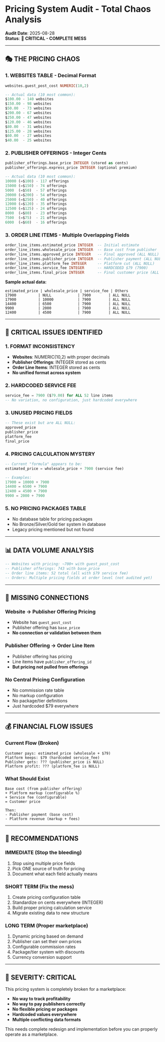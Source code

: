 # Pricing System Audit - Total Chaos Analysis

**Audit Date**: 2025-08-28  
**Status**: 🔴 **CRITICAL - COMPLETE MESS**

---

## 🎭 **THE PRICING CHAOS**

### **1. WEBSITES TABLE - Decimal Format**
```sql
websites.guest_post_cost NUMERIC(10,2)

-- Actual data (10 most common):
$100.00 - 140 websites
$150.00 - 98 websites  
$50.00  - 73 websites
$200.00 - 67 websites
$250.00 - 47 websites
$120.00 - 46 websites
$80.00  - 31 websites
$125.00 - 28 websites
$60.00  - 27 websites
$40.00  - 25 websites
```

### **2. PUBLISHER OFFERINGS - Integer Cents**
```sql
publisher_offerings.base_price INTEGER (stored as cents)
publisher_offerings.express_price INTEGER (optional premium)

-- Actual data (10 most common):
10000 (=$100) - 117 offerings
15000 (=$150) - 74 offerings
5000  (=$50)  - 57 offerings
20000 (=$200) - 54 offerings
25000 (=$250) - 40 offerings
12000 (=$120) - 35 offerings
12500 (=$125) - 24 offerings
8000  (=$80)  - 23 offerings
7500  (=$75)  - 21 offerings
6000  (=$60)  - 16 offerings
```

### **3. ORDER LINE ITEMS - Multiple Overlapping Fields**
```sql
order_line_items.estimated_price INTEGER  -- Initial estimate
order_line_items.wholesale_price INTEGER  -- Base cost from publisher
order_line_items.approved_price INTEGER   -- Final approved (ALL NULL)
order_line_items.publisher_price INTEGER  -- Publisher payment (ALL NULL)
order_line_items.platform_fee INTEGER     -- Platform cut (ALL NULL)
order_line_items.service_fee INTEGER      -- HARDCODED $79 (7900)
order_line_items.final_price INTEGER      -- Final customer price (ALL NULL)
```

**Sample actual data:**
```
estimated_price | wholesale_price | service_fee | Others
17900          | NULL            | 7900        | ALL NULL
17900          | 10000           | 7900        | ALL NULL
14400          | 6500            | 7900        | ALL NULL
9900           | 2000            | 7900        | ALL NULL
12400          | 4500            | 7900        | ALL NULL
```

---

## 🚨 **CRITICAL ISSUES IDENTIFIED**

### **1. FORMAT INCONSISTENCY**
- **Websites**: NUMERIC(10,2) with proper decimals
- **Publisher Offerings**: INTEGER stored as cents
- **Order Line Items**: INTEGER stored as cents
- **No unified format across system**

### **2. HARDCODED SERVICE FEE**
```sql
service_fee = 7900 ($79.00) for ALL 52 line items
-- No variation, no configuration, just hardcoded everywhere
```

### **3. UNUSED PRICING FIELDS**
```sql
-- These exist but are ALL NULL:
approved_price
publisher_price  
platform_fee
final_price
```

### **4. PRICING CALCULATION MYSTERY**
```sql
-- Current "formula" appears to be:
estimated_price = wholesale_price + 7900 (service fee)

-- Examples:
17900 = 10000 + 7900
14400 = 6500 + 7900
12400 = 4500 + 7900
9900 = 2000 + 7900
```

### **5. NO PRICING PACKAGES TABLE**
- No database table for pricing packages
- No Bronze/Silver/Gold tier system in database
- Legacy pricing mentioned but not found

---

## 📊 **DATA VOLUME ANALYSIS**

```sql
-- Websites with pricing: ~700+ with guest_post_cost
-- Publisher offerings: 743 with base_price
-- Order line items: 52 total (all with $79 service fee)
-- Orders: Multiple pricing fields at order level (not audited yet)
```

---

## 🔗 **MISSING CONNECTIONS**

### **Website → Publisher Offering Pricing**
- Website has `guest_post_cost`
- Publisher offering has `base_price`
- **No connection or validation between them**

### **Publisher Offering → Order Line Item**
- Publisher offering has pricing
- Line items have `publisher_offering_id`
- **But pricing not pulled from offerings**

### **No Central Pricing Configuration**
- No commission rate table
- No markup configuration
- No package/tier definitions
- Just hardcoded $79 everywhere

---

## 💰 **FINANCIAL FLOW ISSUES**

### **Current Flow (Broken)**
```
Customer pays: estimated_price (wholesale + $79)
Platform keeps: $79 (hardcoded service_fee)
Publisher gets: ??? (publisher_price is NULL)
Platform profit: ??? (platform_fee is NULL)
```

### **What Should Exist**
```
Base cost (from publisher offering)
+ Platform markup (configurable %)
+ Service fee (configurable)
= Customer price

Then:
- Publisher payment (base cost)
- Platform revenue (markup + fees)
```

---

## 🎯 **RECOMMENDATIONS**

### **IMMEDIATE (Stop the bleeding)**
1. Stop using multiple price fields
2. Pick ONE source of truth for pricing
3. Document what each field actually means

### **SHORT TERM (Fix the mess)**
1. Create pricing configuration table
2. Standardize on cents everywhere (INTEGER)
3. Build proper pricing calculation service
4. Migrate existing data to new structure

### **LONG TERM (Proper marketplace)**
1. Dynamic pricing based on demand
2. Publisher can set their own prices
3. Configurable commission rates
4. Package/tier system with discounts
5. Currency conversion support

---

## 🔴 **SEVERITY: CRITICAL**

This pricing system is completely broken for a marketplace:
- **No way to track profitability**
- **No way to pay publishers correctly**
- **No flexible pricing or packages**
- **Hardcoded values everywhere**
- **Multiple conflicting data formats**

This needs complete redesign and implementation before you can properly operate as a marketplace.